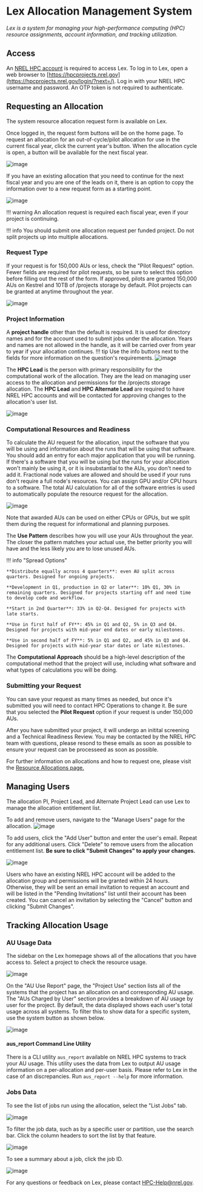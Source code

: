 # Lex Allocation Management System
*Lex is a system for managing your high-performance computing (HPC) resource assignments, account information, and tracking utilization.*


## Access

An [NREL HPC account](https://www.nrel.gov/hpc/user-accounts.html) is required to access Lex. To log in to Lex, open a web browser to [https://hpcprojects.nrel.gov](https://hpcprojects.nrel.gov/login/?next=/). Log in with your NREL HPC username and password. An OTP token is not required to authenticate. 

## Requesting an Allocation

The system resource allocation request form is available on Lex. 

Once logged in, the request form buttons will be on the home page. To request an allocation for an out-of-cycle/pilot allocation for use in the current fiscal year, click the current year's button. When the allocation cycle is open, a button will be available for the next fiscal year. 

![image](../../assets/images/Lex/request_buttons.png)

If you have an existing allocation that you need to continue for the next fiscal year and you are one of the leads on it, there is an option to copy the information over to a new request form as a starting point. 

![image](../../assets/images/Lex/copy_to.png)

!!! warning
    An allocation request is required each fiscal year, even if your project is continuing.  

!!! info 
    You should submit one allocation request per funded project. Do not split projects up into multiple allocations.


### Request Type

If your request is for 150,000 AUs or less, check the "Pilot Request" option. Fewer fields are required for pilot requests, so be sure to select this option before filling out the rest of the form. If approved, pilots are granted 150,000 AUs on Kestrel and 10TB of /projects storage by default. Pilot projects can be granted at anytime throughout the year. 

![image](../../assets/images/Lex/request_type.png)

### Project Information

A **project handle** other than the default is required. It is used for directory names and for the account used to submit jobs under the allocation. Years and names are not allowed in the handle, as it will be carried over from year to year if your allocation continues. 
!!! tip
    Use the info buttons next to the fields for more information on the question's requirements.
    ![image](../../assets/images/Lex/tooltip.png)

The **HPC Lead** is the person with primary responsibility for the computational work of the allocation. They are the lead on managing user access to the allocation and permissions for the /projects storage allocation. The **HPC Lead** and **HPC Alternate Lead** are required to have NREL HPC accounts and will be contacted for approving changes to the allocation's user list.

![image](../../assets/images/Lex/contacts.png)

### Computational Resources and Readiness

To calculate the AU request for the allocation, input the software that you will be using and information about the runs that will be using that software. You should add an entry for each major application that you will be running. If there's a software that you will be using but the runs for your allocation won't mainly be using it, or it is insubstantial to the AUs, you don't need to add it. Fractional node values are allowed and should be used if your runs don't require a full node's resources.  You can assign GPU and/or CPU hours to a software. The total AU calculation for all of the software entries is used to automatically populate the resource request for the allocation. 

![image](../../assets/images/Lex/computational_request.png)

Note that awarded AUs can be used on either CPUs or GPUs, but we split them during the request for informational and planning purposes. 

The **Use Pattern** describes how you will use your AUs throughout the year. The closer the pattern matches your actual use, the better priority you will have and the less likely you are to lose unused AUs. 

!!! info "Spread Options"

    **Distribute equally across 4 quarters**: even AU split across quarters. Designed for ongoing projects.

    **Development in Q1, production in Q2 or later**: 10% Q1, 30% in remaining quarters. Designed for projects starting off and need time to develop code and workflow.

    **Start in 2nd Quarter**: 33% in Q2-Q4. Designed for projects with late starts.

    **Use in first half of FY**: 45% in Q1 and Q2, 5% in Q3 and Q4. Designed for projects with mid-year end dates or early milestones.

    **Use in second half of FY**: 5% in Q1 and Q2, and 45% in Q3 and Q4. Designed for projects with mid-year star dates or late milestones.

The **Computational Approach** should be a high-level description of the computational method that the project will use, including what software and what types of calculations you will be doing. 

### Submitting your Request

You can save your request as many times as needed, but once it's submitted you will need to contact HPC Operations to change it. Be sure that you selected the **Pilot Request** option if your request is under 150,000 AUs. 

After you have submitted your project, it will undergo an initital screening and a Technical Readiness Review. You may be contacted by the NREL HPC team with questions, please resond to these emails as soon as possible to ensure your request can be processeed as soon as possible. 

For further information on allocations and how to request one, please visit the [Resource Allocations page.](https://www.nrel.gov/hpc/resource-allocation-requests.html)  

## Managing Users

The allocation PI, Project Lead, and Alternate Project Lead can use Lex to manage the allocation entitlement list. 

To add and remove users, navigate to the "Manage Users" page for the allocation.
![image](../../assets/images/Lex/lex-manage-users-nav.png)

To add users, click the "Add User" button and enter the user's email. Repeat for any additional users. Click "Delete" to remove users from the allocation entitlement list.
**Be sure to click "Submit Changes" to apply your changes.**

![image](../../assets/images/Lex/lex-manage-users.png)


Users who have an existing NREL HPC account will be added to the allocation group and permissions will be granted within 24 hours. 
Otherwise, they will be sent an email invitation to request an account and will be listed in the "Pending Invitations" list until their account has been created. You can cancel an invitation by selecting the "Cancel" button and clicking "Submit Changes". 

## Tracking Allocation Usage

### AU Usage Data 

The sidebar on the Lex homepage shows all of the allocations that you have access to. Select a project to check the resource usage.

![image](../../assets/images/Lex/lex_nav.png)

On the "AU Use Report" page, the "Project Use" section lists all of the systems that the project has an allocation on and corresponding AU usage. The "AUs Charged by User" section provides a breakdown of AU usage by user for the project. By default, the data displayed shows each user's total usage across all systems. To filter this to show data for a specific system, use the system button as shown below. 


![image](../../assets/images/Lex/lex_aus_by_user.png)

#### aus_report Command Line Utility

There is a CLI utility `aus_report` available on NREL HPC systems to track your AU usage. This utility uses the data from Lex to output AU usage information on a per-allocation and per-user basis. Please refer to Lex in the case of an discrepancies. Run `aus_report --help` for more information. 

### Jobs Data

To see the list of jobs run using the allocation, select the "List Jobs" tab. 

![image](../../assets/images/Lex/lex_au_use_report.png)

To filter the job data, such as by a specific user or partition, use the search bar. Click the column headers to sort the list by that feature. 

![image](../../assets/images/Lex/lex-jobs-search.png)


To see a summary about a job, click the job ID.

![image](../../assets/images/Lex/lex-job-details.png)


For any questions or feedback on Lex, please contact [HPC-Help@nrel.gov](mailto:HPC-Help@nrel.gov).
